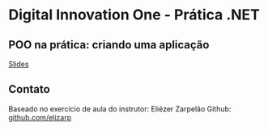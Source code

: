 # Digital Innovation One - Prática .NET

## POO na prática: criando uma aplicação

[Slides](dio-dotnet-poo-lab-1.pdf)

## Contato

Baseado no exercício de aula do instrutor: Eliézer Zarpelão
Github:  [github.com/elizarp](https://github.com/elizarp)
